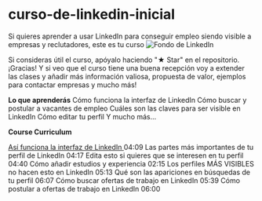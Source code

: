 # curso-de-linkedin-inicial
Si quieres aprender a usar LinkedIn para conseguir empleo siendo visible a empresas y reclutadores, este es tu curso
![Fondo de LinkedIn](https://github.com/luispcoaching/curso-de-linkedin-inicial/assets/134145984/3a3601b5-6143-4c0d-aa32-f5a87908125c)

Si consideras útil el curso, apóyalo haciendo "★ Star" en el repositorio. ¡Gracias!
Y si veo que el curso tiene una buena recepción voy a extender las clases y añadir más información valiosa, propuesta de valor, ejemplos para contactar empresas y mucho más! 

**Lo que aprenderás**
Cómo funciona la interfaz de LinkedIn 
Cómo buscar y postular a vacantes de empleo
Cuáles son las claves para ser visible en LinkedIn
Cómo editar tu perfil
Y mucho más...


**Course Curriculum**

<A HREF="[otra_pagina.html](https://www.youtube.com/watch?v=xa_0AkXhLGY)"> Así funciona la interfaz de LinkedIn </A>04:09 
Las partes más importantes de tu perfil de LinkedIn
04:17 
Edita esto si quieres que se interesen en tu perfil
04:40 
Cómo añadir estudios y experiencia
02:15 
Los perfiles MÁS VISIBLES no hacen esto en LinkedIn
05:13 
Qué son las apariciones en búsquedas de tu perfil
06:07 
Cómo buscar ofertas de trabajo en LinkedIn
05:39 
Cómo postular a ofertas de trabajo en LinkedIn
06:00 
